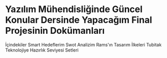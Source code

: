 # Yazılım Mühendisliğinde Güncel Konular Dersinde Yapacağım Final Projesinin Dokümanları
   İçindekiler
Smart Hedeflerim
Swot Analizim
Rams'ın Tasarım İlkeleri
Tubitak Teknolojiye Hazırlık Seviyesi Setleri
